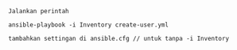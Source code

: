 	Jalankan perintah

	ansible-playbook -i Inventory create-user.yml

	tambahkan settingan di ansible.cfg // untuk tanpa -i Inventory

